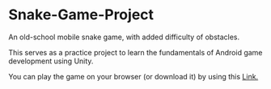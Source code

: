 <h1>Snake-Game-Project</h1>
<p>An old-school mobile snake game, with added difficulty of obstacles.</p>
<p>This serves as a practice project to learn the fundamentals of Android game development using Unity.</p>

<p>You can play the game on your browser (or download it) by using this <a href="https://pratyush2293.itch.io/mobile-snake-game">Link.</a>
</p>

